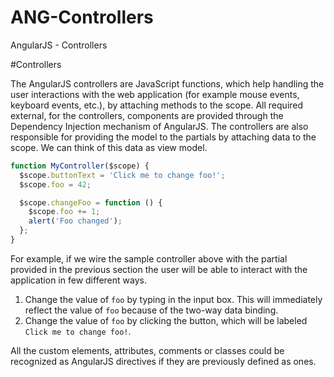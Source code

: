 # ANG-Controllers
AngularJS - Controllers

#Controllers

The AngularJS controllers are JavaScript functions, which help handling the user interactions with the web application (for example mouse events, keyboard events, etc.), by attaching methods to the scope. All required external, for the controllers, components are provided through the Dependency Injection mechanism of AngularJS. The controllers are also responsible for providing the model to the partials by attaching data to the scope. We can think of this data as view model.

```javascript
function MyController($scope) {
  $scope.buttonText = 'Click me to change foo!';
  $scope.foo = 42;

  $scope.changeFoo = function () {
    $scope.foo += 1;
    alert('Foo changed');
  };
}
```

For example, if we wire the sample controller above with the partial provided in the previous section the user will be able to interact with the application in few different ways.

1. Change the value of ```foo``` by typing in the input box. This will immediately reflect the value of ```foo``` because of the two-way data binding.
2. Change the value of ```foo``` by clicking the button, which will be labeled ```Click me to change foo!```.

All the custom elements, attributes, comments or classes could be recognized as AngularJS directives if they are previously defined as ones.